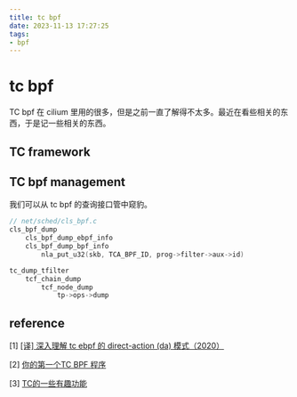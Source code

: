 ```yaml
---
title: tc bpf
date: 2023-11-13 17:27:25
tags:
- bpf
---
```


# tc bpf

TC bpf 在 cilium 里用的很多，但是之前一直了解得不太多。最近在看些相关的东西，于是记一些相关的东西。



## TC framework





## TC bpf management

我们可以从 tc bpf 的查询接口管中窥豹。

```c
// net/sched/cls_bpf.c
cls_bpf_dump
    cls_bpf_dump_ebpf_info
    cls_bpf_dump_bpf_info
    	nla_put_u32(skb, TCA_BPF_ID, prog->filter->aux->id)

tc_dump_tfilter
    tcf_chain_dump
        tcf_node_dump
            tp->ops->dump
```





## reference 

[1] [[译] 深入理解 tc ebpf 的 direct-action (da) 模式（2020）](https://arthurchiao.art/blog/understanding-tc-da-mode-zh/)

[2] [你的第一个TC BPF 程序](https://cloud.tencent.com/developer/article/1626377)

[3] [TC的一些有趣功能](https://yanhang.me/post/2021-tc-ebpf/)
